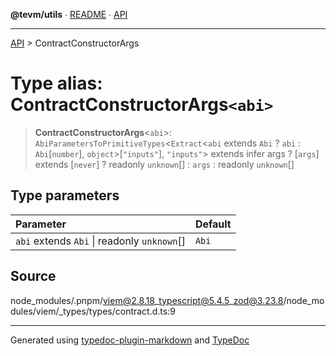 **@tevm/utils** ∙ [README](../README.md) ∙ [API](../API.md)

***

[API](../API.md) > ContractConstructorArgs

# Type alias: ContractConstructorArgs`<abi>`

> **ContractConstructorArgs**\<`abi`\>: `AbiParametersToPrimitiveTypes`\<`Extract`\<`abi` extends `Abi` ? `abi` : `Abi`[`number`], `object`\>[`"inputs"`], `"inputs"`\> extends infer args ? [`args`] extends [`never`] ? readonly `unknown`[] : `args` : readonly `unknown`[]

## Type parameters

| Parameter | Default |
| :------ | :------ |
| `abi` extends `Abi` \| readonly `unknown`[] | `Abi` |

## Source

node\_modules/.pnpm/viem@2.8.18\_typescript@5.4.5\_zod@3.23.8/node\_modules/viem/\_types/types/contract.d.ts:9

***
Generated using [typedoc-plugin-markdown](https://www.npmjs.com/package/typedoc-plugin-markdown) and [TypeDoc](https://typedoc.org/)
